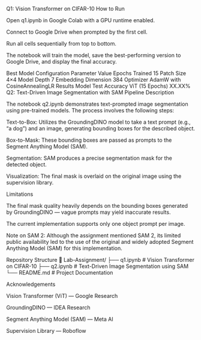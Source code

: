 Q1: Vision Transformer on CIFAR-10
How to Run

Open q1.ipynb in Google Colab with a GPU runtime enabled.

Connect to Google Drive when prompted by the first cell.

Run all cells sequentially from top to bottom.

The notebook will train the model, save the best-performing version to Google Drive, and display the final accuracy.

Best Model Configuration
Parameter	Value
Epochs Trained	15
Patch Size	4×4
Model Depth	7
Embedding Dimension	384
Optimizer	AdamW with CosineAnnealingLR
Results
Model	Test Accuracy
ViT (15 Epochs)	XX.XX%
Q2: Text-Driven Image Segmentation with SAM
Pipeline Description

The notebook q2.ipynb demonstrates text-prompted image segmentation using pre-trained models.
The process involves the following steps:

Text-to-Box:
Utilizes the GroundingDINO model to take a text prompt (e.g., “a dog”) and an image, generating bounding boxes for the described object.

Box-to-Mask:
These bounding boxes are passed as prompts to the Segment Anything Model (SAM).

Segmentation:
SAM produces a precise segmentation mask for the detected object.

Visualization:
The final mask is overlaid on the original image using the supervision library.

Limitations

The final mask quality heavily depends on the bounding boxes generated by GroundingDINO — vague prompts may yield inaccurate results.

The current implementation supports only one object prompt per image.

Note on SAM 2:
Although the assignment mentioned SAM 2, its limited public availability led to the use of the original and widely adopted Segment Anything Model (SAM) for this implementation.

Repository Structure
📂 Lab-Assignment/
├── q1.ipynb     # Vision Transformer on CIFAR-10
├── q2.ipynb     # Text-Driven Image Segmentation using SAM
└── README.md    # Project Documentation

Acknowledgements

Vision Transformer (ViT) — Google Research

GroundingDINO — IDEA Research

Segment Anything Model (SAM) — Meta AI

Supervision Library — Roboflow
